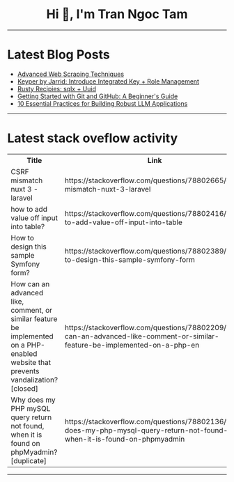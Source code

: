 <h1 align="center">Hi 👋, I'm Tran Ngoc Tam</h1>

---

# Latest Blog Posts 
<!-- BLOG-POST-LIST:START -->
- [Advanced Web Scraping Techniques](https://dev.to/kartikmehta8/advanced-web-scraping-techniques-4bh1)
- [Keyper by Jarrid: Introduce Integrated Key + Role Management](https://dev.to/jarrid-xyz/keyper-by-jarrid-introduce-integrated-key-role-management-l67)
- [Rusty Recipies: sqlx + Uuid](https://dev.to/ellie_sager_elliecat/rusty-recipies-sqlx-uuid-477m)
- [Getting Started with Git and GitHub: A Beginner&#39;s Guide](https://dev.to/imevanc/getting-started-with-git-and-github-a-beginners-guide-17ga)
- [10 Essential Practices for Building Robust LLM Applications](https://dev.to/vaibhav3002/10-essential-practices-for-building-robust-llm-applications-9l7)
<!-- BLOG-POST-LIST:END -->

---

# Latest stack oveflow activity
<table>
  <tr><th>Title</th><th>Link</th></tr>
  <!-- STACKOVERFLOW:START --><tr><td>CSRF mismatch nuxt 3 - laravel</td><td>https://stackoverflow.com/questions/78802665/csrf-mismatch-nuxt-3-laravel</td></tr><tr><td>how to add value off input into table?</td><td>https://stackoverflow.com/questions/78802416/how-to-add-value-off-input-into-table</td></tr><tr><td>How to design this sample Symfony form?</td><td>https://stackoverflow.com/questions/78802389/how-to-design-this-sample-symfony-form</td></tr><tr><td>How can an advanced like, comment, or similar feature be implemented on a PHP-enabled website that prevents vandalization? [closed]</td><td>https://stackoverflow.com/questions/78802209/how-can-an-advanced-like-comment-or-similar-feature-be-implemented-on-a-php-en</td></tr><tr><td>Why does my PHP mySQL query return not found, when it is found on phpMyadmin? [duplicate]</td><td>https://stackoverflow.com/questions/78802136/why-does-my-php-mysql-query-return-not-found-when-it-is-found-on-phpmyadmin</td></tr><!-- STACKOVERFLOW:END -->
</table>

---


